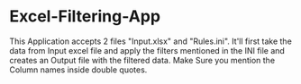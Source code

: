 # Excel-Filtering-App

This Application accepts 2 files "Input.xlsx" and "Rules.ini". It'll first take the data from Input excel file and apply the filters mentioned in the INI file and creates an Output file with the filtered data. Make Sure you mention the Column names inside double quotes.
